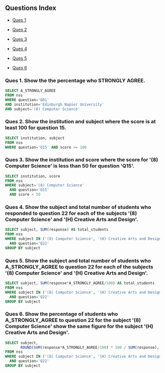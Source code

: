 ## Questions Index

* [Ques 1](#ques-1-show-the-the-percentage-who-strongly-agree)

* [Ques 2](#ques-2-show-the-institution-and-subject-where-the-score-is-at-least-100-for-question-15)

* [Ques 3](#ques-3-show-the-institution-and-score-where-the-score-for-8-computer-science-is-less-than-50-for-question-q15)

* [Ques 4](#ques-4-show-the-subject-and-total-number-of-students-who-responded-to-question-22-for-each-of-the-subjects-8-computer-science-and-h-creative-arts-and-design)

* [Ques 5](#ques-5-show-the-subject-and-total-number-of-students-who-a_strongly_agree-to-question-22-for-each-of-the-subjects-8-computer-science-and-h-creative-arts-and-design)

* [Ques 6](#ques-6-show-the-percentage-of-students-who-a_strongly_agree-to-question-22-for-the-subject-8-computer-science-show-the-same-figure-for-the-subject-h-creative-arts-and-design)


### Ques 1. Show the the percentage who STRONGLY AGREE.

```sql
SELECT A_STRONGLY_AGREE
FROM nss
WHERE question='Q01'
AND institution='Edinburgh Napier University'
AND subject='(8) Computer Science'
```

### Ques 2. Show the institution and subject where the score is at least 100 for question 15.

```sql
SELECT institution, subject
FROM nss
WHERE question='Q15' AND score >= 100
```

### Ques 3. Show the institution and score where the score for '(8) Computer Science' is less than 50 for question 'Q15'.

```sql
SELECT institution, score
FROM nss
WHERE subject='(8) Computer Science'
  AND question='Q15'
  AND score < 50
```

### Ques 4. Show the subject and total number of students who responded to question 22 for each of the subjects '(8) Computer Science' and '(H) Creative Arts and Design'.

```sql
SELECT subject, SUM(response) AS total_students
FROM nss
WHERE subject IN ('(8) Computer Science', '(H) Creative Arts and Design')
  AND question='Q22'
GROUP BY subject
```

### Ques 5. Show the subject and total number of students who A_STRONGLY_AGREE to question 22 for each of the subjects '(8) Computer Science' and '(H) Creative Arts and Design'.

```sql
SELECT subject, SUM(response*A_STRONGLY_AGREE/100) AS total_students
FROM nss
WHERE subject IN ('(8) Computer Science', '(H) Creative Arts and Design')
  AND question='Q22'
GROUP BY subject
```


### Ques 6. Show the percentage of students who A_STRONGLY_AGREE to question 22 for the subject '(8) Computer Science' show the same figure for the subject '(H) Creative Arts and Design'.

```sql
SELECT subject,
       ROUND(SUM(response*A_STRONGLY_AGREE/100) * 100 / SUM(response), 1) AS agreed_students_percentage
FROM nss
WHERE subject IN ('(8) Computer Science', '(H) Creative Arts and Design')
  AND question='Q22'
GROUP BY subject
```
